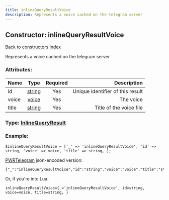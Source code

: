 ```yaml
---
title: inlineQueryResultVoice
description: Represents a voice cached on the telegram server
---
```

## Constructor: inlineQueryResultVoice  
[Back to constructors index](index.md)



Represents a voice cached on the telegram server

### Attributes:

| Name     |    Type       | Required | Description |
|----------|:-------------:|:--------:|------------:|
|id|[string](../types/string.md) | Yes|Unique identifier of this result|
|voice|[voice](../types/voice.md) | Yes|The voice|
|title|[string](../types/string.md) | Yes|Title of the voice file|



### Type: [InlineQueryResult](../types/InlineQueryResult.md)


### Example:

```
$inlineQueryResultVoice = ['_' => 'inlineQueryResultVoice', 'id' => string, 'voice' => voice, 'title' => string, ];
```  

[PWRTelegram](https://pwrtelegram.xyz) json-encoded version:

```
{"_":"inlineQueryResultVoice","id":"string","voice":"voice","title":"string"}
```


Or, if you're into Lua:  


```
inlineQueryResultVoice={_='inlineQueryResultVoice', id=string, voice=voice, title=string, }

```


